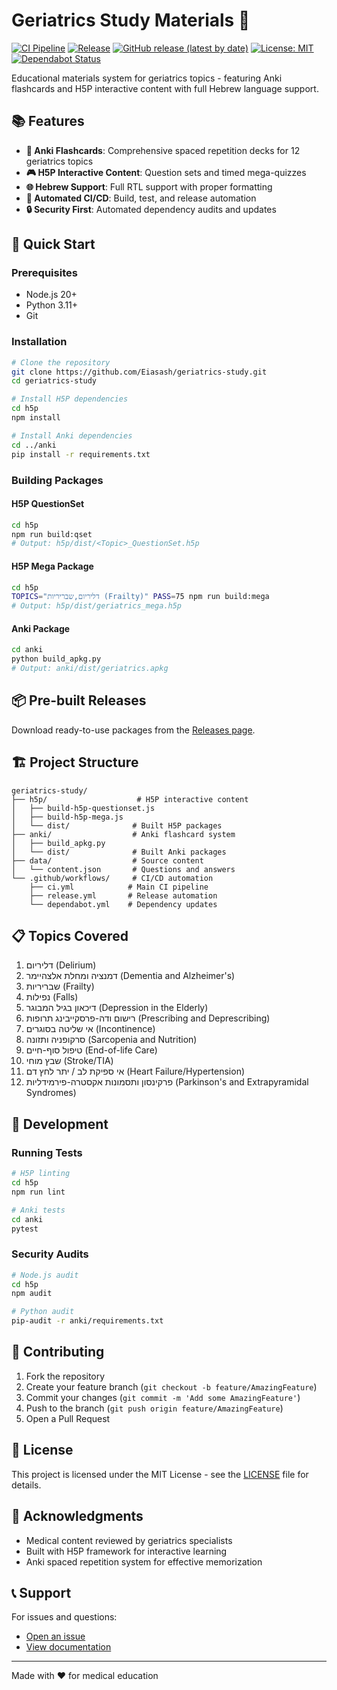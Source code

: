 # Geriatrics Study Materials 🏥

[![CI Pipeline](https://github.com/Eiasash/geriatrics-study/actions/workflows/ci.yml/badge.svg)](https://github.com/Eiasash/geriatrics-study/actions/workflows/ci.yml)
[![Release](https://github.com/Eiasash/geriatrics-study/actions/workflows/release.yml/badge.svg)](https://github.com/Eiasash/geriatrics-study/actions/workflows/release.yml)
[![GitHub release (latest by date)](https://img.shields.io/github/v/release/Eiasash/geriatrics-study)](https://github.com/Eiasash/geriatrics-study/releases)
[![License: MIT](https://img.shields.io/badge/License-MIT-yellow.svg)](https://opensource.org/licenses/MIT)
[![Dependabot Status](https://img.shields.io/badge/Dependabot-enabled-brightgreen.svg)](https://github.com/Eiasash/geriatrics-study/network/updates)

Educational materials system for geriatrics topics - featuring Anki flashcards and H5P interactive content with full Hebrew language support.

## 📚 Features

- **🎴 Anki Flashcards**: Comprehensive spaced repetition decks for 12 geriatrics topics
- **🎮 H5P Interactive Content**: Question sets and timed mega-quizzes
- **🌐 Hebrew Support**: Full RTL support with proper formatting
- **🤖 Automated CI/CD**: Build, test, and release automation
- **🔒 Security First**: Automated dependency audits and updates

## 🚀 Quick Start

### Prerequisites

- Node.js 20+
- Python 3.11+
- Git

### Installation

```bash
# Clone the repository
git clone https://github.com/Eiasash/geriatrics-study.git
cd geriatrics-study

# Install H5P dependencies
cd h5p
npm install

# Install Anki dependencies
cd ../anki
pip install -r requirements.txt
```

### Building Packages

#### H5P QuestionSet
```bash
cd h5p
npm run build:qset
# Output: h5p/dist/<Topic>_QuestionSet.h5p
```

#### H5P Mega Package
```bash
cd h5p
TOPICS="דליריום,שבריריות (Frailty)" PASS=75 npm run build:mega
# Output: h5p/dist/geriatrics_mega.h5p
```

#### Anki Package
```bash
cd anki
python build_apkg.py
# Output: anki/dist/geriatrics.apkg
```

## 📦 Pre-built Releases

Download ready-to-use packages from the [Releases page](https://github.com/Eiasash/geriatrics-study/releases).

## 🏗️ Project Structure

```
geriatrics-study/
├── h5p/                    # H5P interactive content
│   ├── build-h5p-questionset.js
│   ├── build-h5p-mega.js
│   └── dist/              # Built H5P packages
├── anki/                  # Anki flashcard system
│   ├── build_apkg.py
│   └── dist/              # Built Anki packages
├── data/                  # Source content
│   └── content.json       # Questions and answers
└── .github/workflows/     # CI/CD automation
    ├── ci.yml            # Main CI pipeline
    ├── release.yml       # Release automation
    └── dependabot.yml    # Dependency updates
```

## 📋 Topics Covered

1. דליריום (Delirium)
2. דמנציה ומחלת אלצהיימר (Dementia and Alzheimer's)
3. שבריריות (Frailty)
4. נפילות (Falls)
5. דיכאון בגיל המבוגר (Depression in the Elderly)
6. רישום ודה-פרסקייבינג תרופות (Prescribing and Deprescribing)
7. אי שליטה בסוגרים (Incontinence)
8. סרקופניה ותזונה (Sarcopenia and Nutrition)
9. טיפול סוף-חיים (End-of-life Care)
10. שבץ מוחי (Stroke/TIA)
11. אי ספיקת לב / יתר לחץ דם (Heart Failure/Hypertension)
12. פרקינסון ותסמונות אקסטרה-פירמידליות (Parkinson's and Extrapyramidal Syndromes)

## 🔧 Development

### Running Tests
```bash
# H5P linting
cd h5p
npm run lint

# Anki tests
cd anki
pytest
```

### Security Audits
```bash
# Node.js audit
cd h5p
npm audit

# Python audit
pip-audit -r anki/requirements.txt
```

## 🤝 Contributing

1. Fork the repository
2. Create your feature branch (`git checkout -b feature/AmazingFeature`)
3. Commit your changes (`git commit -m 'Add some AmazingFeature'`)
4. Push to the branch (`git push origin feature/AmazingFeature`)
5. Open a Pull Request

## 📄 License

This project is licensed under the MIT License - see the [LICENSE](LICENSE) file for details.

## 🙏 Acknowledgments

- Medical content reviewed by geriatrics specialists
- Built with H5P framework for interactive learning
- Anki spaced repetition system for effective memorization

## 📞 Support

For issues and questions:
- [Open an issue](https://github.com/Eiasash/geriatrics-study/issues)
- [View documentation](https://github.com/Eiasash/geriatrics-study/wiki)

---

Made with ❤️ for medical education